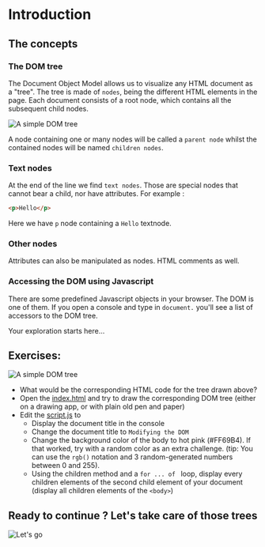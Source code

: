 # Introduction

## The concepts

### The DOM tree

The Document Object Model allows us to visualize any HTML document as a "tree". The tree is made of `nodes`, being the different HTML elements in the page. Each document consists of a root node, which contains all the subsequent child nodes.

![A simple DOM tree](../assets/tree.svg)

A node containing one or many nodes will be called a `parent node` whilst the contained nodes will be named `children nodes`.


### Text nodes

At the end of the line we find `text nodes`. Those are special nodes that cannot bear a child, nor have attributes. For example :
```html
<p>Hello</p>
```

Here we have `p` node containing a `Hello` textnode.

### Other nodes

Attributes can also be manipulated as nodes. HTML comments as well.

### Accessing the DOM using Javascript

There are some predefined Javascript objects in your browser. The DOM is one of them. If you open a console and type in `document.` you'll see a list of accessors to the DOM tree.

Your exploration starts here...


## Exercises:

![A simple DOM tree](../assets/treetocode.png)

- What would be the corresponding HTML code for the tree drawn above?
- Open the [index.html](./index.html) and try to draw the corresponding DOM tree (either on a drawing app, or with plain old pen and paper)
- Edit the [script.js](./script.js) to
  - Display the document title in the console
  - Change the document title to `Modifying the DOM`
  - Change the background color of the body to hot pink (#FF69B4). If that worked, try with a random color as an extra challenge. (tip: You can use the `rgb()` notation and 3 random-generated numbers between 0 and 255).
  - Using the children method and a `for ... of ` loop, display every children elements of the second child element of your document (display all children elements of the `<body>`)


## Ready to continue ? Let's take care of those trees

![Let's go](../assets/lumber.gif)